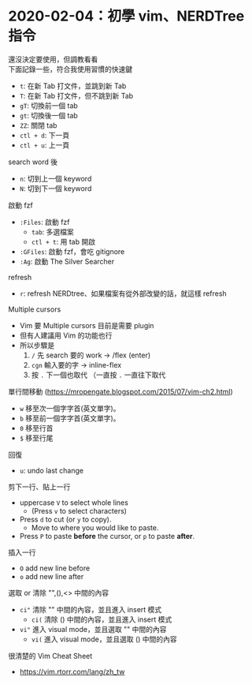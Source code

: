 # 2020-02-04：初學 vim、NERDTree 指令

還沒決定要使用，但調教看看  
下面記錄一些，符合我使用習慣的快速鍵
- `t`: 在新 Tab 打文件，並跳到新 Tab
- `T`: 在新 Tab 打文件，但不跳到新 Tab
- `gT`: 切換前一個 tab
- `gt`: 切換後一個 tab
- `ZZ`: 關閉 tab
- `ctl + d`: 下一頁
- `ctl + u`: 上一頁


search word 後
- `n`: 切到上一個 keyword
- `N`: 切到下一個 keyword

啟動 fzf
- `:Files`: 啟動 fzf
  - `tab`: 多選檔案
  - `ctl + t`: 用 tab 開啟
- `:GFiles`: 啟動 fzf，會吃 gitignore
- `:Ag`:  啟動 The Silver Searcher

refresh
- `r`: refresh NERDtree、如果檔案有從外部改變的話，就這樣 refresh

Multiple cursors
- Vim 要 Multiple cursors 目前是需要 plugin
- 但有人建議用 Vim 的功能也行
- 所以步驟是
  1. `/` 先 search 要的 work ->  /flex (enter)
  2. `cgn` 輸入要的字 -> inline-flex
  3. 按 `.` 下一個也取代 （一直按 `.` 一直往下取代

單行間移動 (https://mropengate.blogspot.com/2015/07/vim-ch2.html)
- `w` 移至次一個字字首(英文單字)。
- `b` 移至前一個字字首(英文單字)。
- `0` 移至行首
- `$` 移至行尾

回復
- `u`: undo last change

剪下一行、貼上一行
- uppercase `V` to select whole lines
  - (Press `v` to select characters)
- Press `d` to cut (or `y` to copy).
  - Move to where you would like to paste.
- Press `P` to paste **before** the cursor, or `p` to paste **after**.

插入一行
- `O` add new line before
- `o` add new line after

選取 or 清除 "",(),<> 中間的內容
- `ci"` 清除 "" 中間的內容，並且進入 insert 模式
  - `ci(` 清除 () 中間的內容，並且進入 insert 模式
- `vi"` 進入 visual mode，並且選取 "" 中間的內容
  - `vi(` 進入 visual mode，並且選取 () 中間的內容

很清楚的 Vim Cheat Sheet
- https://vim.rtorr.com/lang/zh_tw